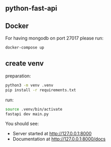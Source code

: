 ## python-fast-api


## Docker

For having mongodb on port 27017 please run:
```bash
docker-compose up
```

## create venv

preparation:
```bash
python3 -m venv .venv
pip install -r requirements.txt
```

run:
```bash
source .venv/bin/activate
fastapi dev main.py
```

You should see:

* Server started at http://127.0.0.1:8000
* Documentation at http://127.0.0.1:8000/docs

